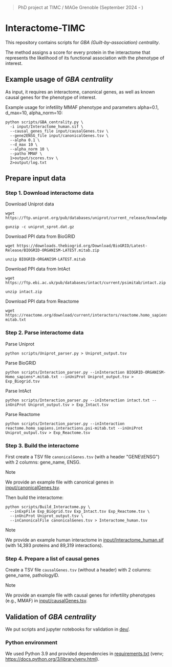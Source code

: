 > PhD project at TIMC / MAGe Grenoble (September 2024 - )

# Interactome-TIMC

This repository contains scripts for _GBA (Guilt-by-association) centrality_. 

The method assigns a score for every protein in the interactome that represents the likelihood of its functional association with the phenotype of interest.


## Example usage of _GBA centrality_

As input, it requires an interactome, canonical genes, as well as known causal genes for the phenotype of interest.

Example usage for infetility MMAF phenotype and parameters alpha=0.1, d_max=10, alpha_norm=10:

```
python scripts/GBA_centrality.py \
  -i input/Interactome_human.sif \
  --causal_genes_file input/causalGenes.tsv \
  --gene2ENSG_file input/canonicalGenes.tsv \
  --alpha 0.1 \
  --d_max 10 \
  --alpha_norm 10 \
  --patho MMAF \
  1>output/scores.tsv \
  2>output/log.txt
```


## Prepare input data

### Step 1. Download interactome data

Download Uniprot data

```
wget https://ftp.uniprot.org/pub/databases/uniprot/current_release/knowledgebase/complete/uniprot_sprot.dat.gz
```

```
gunzip -c uniprot_sprot.dat.gz
```

Download PPI data from BioGRID

```
wget https://downloads.thebiogrid.org/Download/BioGRID/Latest-Release/BIOGRID-ORGANISM-LATEST.mitab.zip
```

```
unzip BIOGRID-ORGANISM-LATEST.mitab
```

Download PPI data from IntAct

```
wget https://ftp.ebi.ac.uk/pub/databases/intact/current/psimitab/intact.zip
```

```
unzip intact.zip
```

Download PPI data from Reactome

```
wget https://reactome.org/download/current/interactors/reactome.homo_sapiens.interactions.psi-mitab.txt
```


### Step 2. Parse interactome data

Parse Uniprot

```
python scripts/Uniprot_parser.py > Uniprot_output.tsv
```

Parse BioGRID

```
python scripts/Interaction_parser.py --inInteraction BIOGRID-ORGANISM-Homo_sapiens*.mitab.txt --inUniProt Uniprot_output.tsv > Exp_Biogrid.tsv
```

Parse IntAct

```
python scripts/Interaction_parser.py --inInteraction intact.txt --inUniProt Uniprot_output.tsv > Exp_Intact.tsv
```

Parse Reactome

```
python scripts/Interaction_parser.py --inInteraction reactome.homo_sapiens.interactions.psi-mitab.txt --inUniProt Uniprot_output.tsv > Exp_Reactome.tsv
```


### Step 3. Build the interactome

First create a TSV file `canonicalGenes.tsv` (with a header "GENE\tENSG") with 2 columns: gene_name, ENSG.

> [!NOTE]
> We provide an example file with canonical genes in [input/canonicalGenes.tsv](input/canonicalGenes.tsv).

Then build the interactome:

```
python scripts/Build_Interactome.py \
  --inExpFile Exp_Biogrid.tsv Exp_Intact.tsv Exp_Reactome.tsv \
  --inUniProt Uniprot_output.tsv \
  --inCanonicalFile canonicalGenes.tsv > Interactome_human.tsv
```
> [!NOTE]
> We provide an example human interactome in [input/Interactome_human.sif](input/Interactome_human.sif) (with 14,393 proteins and 89,319 interactions).


### Step 4. Prepare a list of causal genes

Create a TSV file `causalGenes.tsv` (without a header) with 2 columns: gene_name, pathologyID.

> [!NOTE]
> We provide an example file with causal genes for infertility phenotypes (e.g., MMAF) in [input/causalGenes.tsv](input/causalGenes.tsv).


## Validation of _GBA centrality_

We put scripts and jupyter notebooks for validation in [dev/](dev/).


### Python environment

We used Python 3.9 and provided dependencies in [requirements.txt](requirements.txt) (venv; https://docs.python.org/3/library/venv.html).
